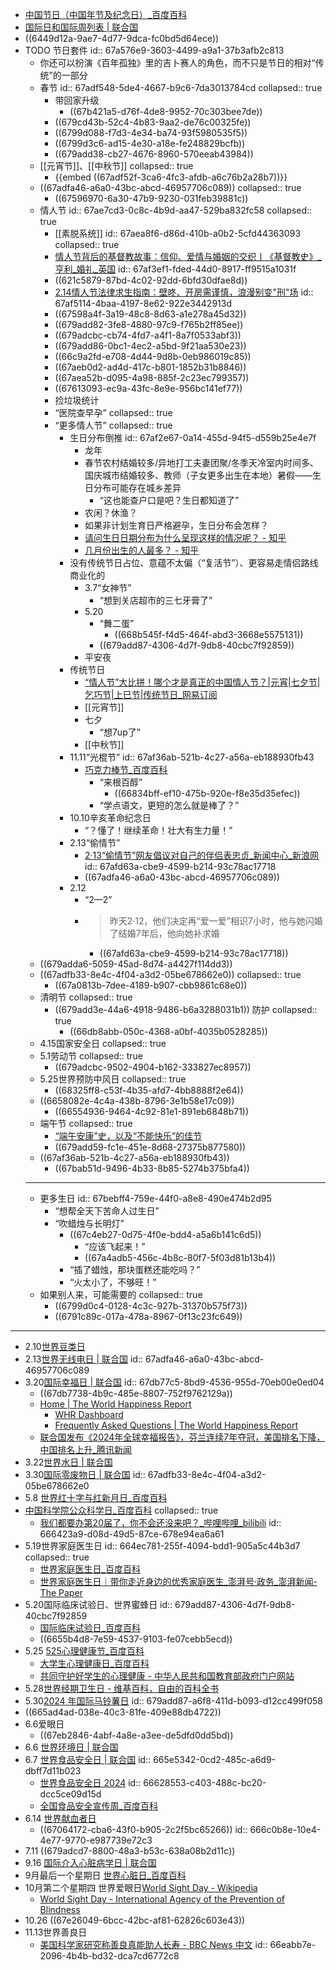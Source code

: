 - [中国节日（中国年节及纪念日）_百度百科](https://baike.baidu.com/item/%E4%B8%AD%E5%9B%BD%E8%8A%82%E6%97%A5/3143)
- [国际日和国际周列表 | 联合国](https://www.un.org/zh/observances/list-days-weeks)
- ((6449d12a-9ae7-4d77-9dca-fc0bd5d64ece))
- TODO 节日套件
  id:: 67a576e9-3603-4499-a9a1-37b3afb2c813
	- 你还可以扮演《百年孤独》里的吉卜赛人的角色，而不只是节日的相对“传统”的一部分
	- 春节
	  id:: 67adf548-5de4-4667-b9c6-7da3013784cd
	  collapsed:: true
		- 带回家升级
			- ((67b421a5-d76f-4de8-9952-70c303bee7de))
		- ((679cd43b-52c4-4b83-9aa2-de76c00325fe))
		- ((6799d088-f7d3-4e34-ba74-93f5980535f5))
		- ((6799d3c6-ad15-4e30-a18e-fe248829bcfb))
		- ((679add38-cb27-4676-8960-570eeab43984))
	- [[元宵节]]、[[中秋节]]
	  collapsed:: true
		- {{embed ((67adf52f-3ca6-4fc3-afdb-a6c76b2a28b7))}}
	- ((67adfa46-a6a0-43bc-abcd-46957706c089))
	  collapsed:: true
		- ((67596970-6a30-47b9-9230-031feb39881c))
	- 情人节
	  id:: 67ae7cd3-0c8c-4b9d-aa47-529ba832fc58
	  collapsed:: true
		- [[素脱系统]]
		  id:: 67aea8f6-d86d-410b-a0b2-5cfd44363093
		  collapsed:: true
		- [情人节背后的基督教故事：信仰、爱情与婚姻的交织丨《基督教史》_亨利_婚礼_英国](https://www.sohu.com/a/757907734_121119369)
		  id:: 67af3ef1-fded-44d0-8917-ff9515a1031f
		- ((621c5879-87bd-4c02-92dd-6bfd30dfae8d))
		- [2.14情人节法律求生指南：壁咚、开房需谨慎，浪漫别变"刑"场](https://mp.weixin.qq.com/s/1V0xBaJreRIE_xWK0cvt1w)
		  id:: 67af5114-4baa-4197-8e62-922e3442913d
		- ((67598a4f-3a19-48c8-8d63-a1e278a45d32))
		- ((679add82-3fe8-4880-97c9-f765b2ff85ee))
		- ((679adcbc-cb74-4fd7-a4f1-8a7f0533abf3))
		- ((679add86-0bc1-4ec2-a5bd-9f21aa530e23))
		- ((66c9a2fd-e708-4d44-9d8b-0eb986019c85))
		- ((67aeb0d2-ad4d-417c-b801-1852b31b8846))
		- ((67aea52b-d095-4a98-885f-2c23ec799357))
		- ((67613093-ec9a-43fc-8e9e-956bc141ef77))
		- 捡垃圾统计
		- “医院查早孕”
		  collapsed:: true
		- “更多情人节”
		  collapsed:: true
			- 生日分布倒推
			  id:: 67af2e67-0a14-455d-94f5-d559b25e4e7f
				- 龙年
				- 春节农村结婚较多/异地打工夫妻团聚/冬季天冷室内时间多、国庆城市结婚较多、教师（子女更多出生在本地）暑假——生日分布可能存在城乡差异
					- “这也能查户口是吧？生日都知道了”
				- 农闲？休渔？
				- 如果非计划生育日严格避孕，生日分布会怎样？
				- [请问生日日期分布为什么呈现这样的情况呢？ - 知乎](https://www.zhihu.com/question/39126417)
				- [几月份出生的人最多？ - 知乎](https://www.zhihu.com/question/21052338)
			- 没有传统节日占位、意蕴不太偏（“复活节”）、更容易走情侣路线商业化的
				- 3.7“女神节”
					- “想到关店超市的三七牙膏了”
				- 5.20
					- “舞二蛋”
						- ((668b545f-f4d5-464f-abd3-3668e5575131))
					- ((679add87-4306-4d7f-9db8-40cbc7f92859))
				- 平安夜
			- 传统节日
				- [“情人节”大比拼！哪个才是真正的中国情人节？|元宵|七夕节|乞巧节|上巳节|传统节日_网易订阅](https://www.163.com/dy/article/JOBUHQP30550B6IS.html)
				- [[元宵节]]
				- 七夕
					- “想7up了”
				- [[中秋节]]
			- 11.11“光棍节”
			  id:: 67af36ab-521b-4c27-a56a-eb188930fb43
				- [巧克力棒节_百度百科](https://baike.baidu.com/item/%E5%B7%A7%E5%85%8B%E5%8A%9B%E6%A3%92%E8%8A%82/8484000)
					- “来根百醇”
						- ((66834bff-ef10-475b-920e-f8e35d35efec))
					- “学点语文，更短的怎么就是棒了？”
			- 10.10辛亥革命纪念日
				- “？懂了！继续革命！壮大有生力量！”
			- 2.13“偷情节”
				- [2·13“偷情节”网友倡议对自己的伴侣表忠贞_新闻中心_新浪网](https://news.sina.com.cn/c/2012-02-13/003023926429.shtml)
				  id:: 67afd63a-cbe9-4599-b214-93c78ac17718
				- ((67adfa46-a6a0-43bc-abcd-46957706c089))
			- 2.12
				- “2一2”
				- >昨天2·12，他们决定再“爱一爱”相识7小时，他与她闪婚了结婚7年后，他向她补求婚
					- ((67afd63a-cbe9-4599-b214-93c78ac17718))
	- ((679adda6-5059-45ad-8d74-a4427f114dd3))
	- ((67adfb33-8e4c-4f04-a3d2-05be678662e0))
	  collapsed:: true
		- ((67a0813b-7dee-4189-b907-cbb9861c68e0))
	- 清明节
	  collapsed:: true
		- ((679add3e-44a6-4918-9486-b6a3288031b1)) 防护
		  collapsed:: true
			- ((66db8abb-050c-4368-a0bf-4035b0528285))
	- 4.15国家安全日
	  collapsed:: true
	- 5.1劳动节
	  collapsed:: true
		- ((679adcbc-9502-4904-b162-333827ec8957))
	- 5.25世界预防中风日
	  collapsed:: true
		- ((68325ff8-c53f-4b35-afd7-4bb8888f2e64))
	- ((6658082e-4c4a-438b-8796-3e1b58e17c09))
		- ((66554936-9464-4c92-81e1-891eb6848b71))
	- 端午节
	  collapsed:: true
		- [“端午安康”史，以及“不能快乐”的佳节](https://zhuanlan.zhihu.com/p/150652020)
		- ((679add59-fc1e-451e-8d68-27375b877580))
	- ((67af36ab-521b-4c27-a56a-eb188930fb43))
		- ((67bab51d-9496-4b33-8b85-5274b375bfa4))
	- ---
	- 更多生日
	  id:: 67bebff4-759e-44f0-a8e8-490e474b2d95
		- “想帮全天下苦命人过生日”
		- “吹蜡烛与长明灯”
			- ((67c4eb27-0d75-4f0e-bdd4-a5a6b141c6d5))
				- “应该飞起来！”
				- ((67a4adb5-456c-4b8c-80f7-5f03d81b13b4))
			- “插了蜡烛，那块蛋糕还能吃吗？”
			- “火太小了，不够旺！”
	- 如果别人来，可能需要的
	  collapsed:: true
		- ((6799d0c4-0128-4c3c-927b-31370b575f73))
		- ((6791c89c-017a-478a-8967-0f13c23fc649))
- ---
- 2.10[世界豆类日](https://www.fao.org/world-pulses-day/zh/)
- 2.13[世界无线电日 | 联合国](https://www.un.org/zh/observances/radio-day)
  id:: 67adfa46-a6a0-43bc-abcd-46957706c089
- 3.20[国际幸福日 | 联合国](https://www.un.org/zh/observances/happiness-day)
  id:: 67db77c5-8bd9-4536-955d-70eb00e0ed04
	- ((67db7738-4b9c-485e-8807-752f9762129a))
	- [Home | The World Happiness Report](https://worldhappiness.report/)
		- [WHR Dashboard](https://data.worldhappiness.report/table)
		- [Frequently Asked Questions | The World Happiness Report](https://worldhappiness.report/faq/)
	- [联合国发布《2024年全球幸福报告》，芬兰连续7年夺冠，美国排名下降，中国排名上升_腾讯新闻](https://news.qq.com/rain/a/20240322A000X900)
- 3.22[世界水日 | 联合国](https://www.un.org/zh/observances/water-day)
- 3.30[国际零废物日 | 联合国](https://www.un.org/zh/observances/zero-waste-day)
  id:: 67adfb33-8e4c-4f04-a3d2-05be678662e0
- 5.8 [世界红十字与红新月日_百度百科](https://baike.baidu.com/item/%E4%B8%96%E7%95%8C%E7%BA%A2%E5%8D%81%E5%AD%97%E6%97%A5/506272)
- [中国科学院公众科学日_百度百科](https://baike.baidu.com/item/%E5%85%AC%E4%BC%97%E7%A7%91%E5%AD%A6%E6%97%A5/9382419)
  collapsed:: true
	- [我们都要办第20届了，你不会还没来吧？_哔哩哔哩_bilibili](https://www.bilibili.com/video/BV1fE42137vR)
	  id:: 666423a9-d08d-49d5-87ce-678e94ea6a61
- 5.19世界家庭医生日
  id:: 664ec781-255f-4094-bdd1-905a5c44b3d7
  collapsed:: true
	- [世界家庭医生日_百度百科](https://baike.baidu.com/item/%E4%B8%96%E7%95%8C%E5%AE%B6%E5%BA%AD%E5%8C%BB%E7%94%9F%E6%97%A5/20808701)
	- [世界家庭医生日｜带你走近身边的优秀家庭医生_澎湃号·政务_澎湃新闻-The Paper](https://www.thepaper.cn/newsDetail_forward_27438188)
- 5.20国际临床试验日、世界蜜蜂日
  id:: 679add87-4306-4d7f-9db8-40cbc7f92859
	- [国际临床试验日_百度百科](https://baike.baidu.com/item/%E5%9B%BD%E9%99%85%E4%B8%B4%E5%BA%8A%E8%AF%95%E9%AA%8C%E6%97%A5/58924873)
	- ((6655b4d8-7e59-4537-9103-fe07cebb5ecd))
- 5.25 [525心理健康节_百度百科](https://baike.baidu.com/item/525%E5%BF%83%E7%90%86%E5%81%A5%E5%BA%B7%E8%8A%82/5191852)
	- [大学生心理健康日_百度百科](https://baike.baidu.com/item/%E5%A4%A7%E5%AD%A6%E7%94%9F%E5%BF%83%E7%90%86%E5%81%A5%E5%BA%B7%E6%97%A5/4408056?fromModule=lemma_inlink)
	- [共同守护好学生的心理健康 - 中华人民共和国教育部政府门户网站](http://www.moe.gov.cn/jyb_xwfb/s5148/202405/t20240527_1132708.html)
- 5.28[世界经期卫生日 - 维基百科，自由的百科全书](https://zh.wikipedia.org/wiki/%E4%B8%96%E7%95%8C%E7%B6%93%E6%9C%9F%E8%A1%9B%E7%94%9F%E6%97%A5)
- 5.30[2024 年国际马铃薯日](https://www.fao.org/international-potato-day/zh)
  id:: 679add87-a6f8-411d-b093-d12cc499f058
- ((665ad4ad-038e-40c3-81fe-409e88db4722))
- 6.6爱眼日
	- ((67eb2846-4abf-4a8e-a3ee-de5dfd0dd5bd))
- 6.6 [世界环境日 | 联合国](https://www.un.org/zh/observances/environment-day)
- 6.7 [世界食品安全日 | 联合国](https://www.un.org/zh/observances/food-safety-day)
  id:: 665e5342-0cd2-485c-a6d9-dbff7d11b023
	- [世界食品安全日 2024](https://www.who.int/zh/campaigns/world-food-safety-day/2024)
	  id:: 66628553-c403-488c-bc20-dcc5ce09d15d
	- [全国食品安全宣传周_百度百科](https://baike.baidu.com/item/%E5%85%A8%E5%9B%BD%E9%A3%9F%E5%93%81%E5%AE%89%E5%85%A8%E5%AE%A3%E4%BC%A0%E5%91%A8/5286929)
- 6.14 [世界献血者日](https://www.who.int/zh/campaigns/world-blood-donor-day)
	- ((67064172-cba6-43f0-b905-2c2f5bc65266))
	  id:: 666c0b8e-10e4-4e77-9770-e987739e72c3
- 7.11 ((679adcd7-8800-48a3-b53c-638a08b2d11c))
- 9.16 [国际介入心脏病学日 | 联合国](https://www.un.org/zh/observances/interventional-cardiology-day)
- 9月最后一个星期日 [世界心脏日_百度百科](https://baike.baidu.com/item/%E4%B8%96%E7%95%8C%E5%BF%83%E8%84%8F%E6%97%A5/1075259)
- 10月第二个星期四 世界爱眼日[World Sight Day - Wikipedia](https://en.wikipedia.org/wiki/World_Sight_Day)
	- [World Sight Day - International Agency of the Prevention of Blindness](https://www.iapb.world/world_sight_day)
- 10.26 ((67e26049-6bcc-42bc-af81-62826c603e43))
- 11.13世界善良日
	- [美国科学家研究称善良真能助人长寿 - BBC News 中文](https://www.bbc.com/zhongwen/simp/science-50409041)
	  id:: 66eabb7e-2096-4b4b-bd32-dca7cd6772c8